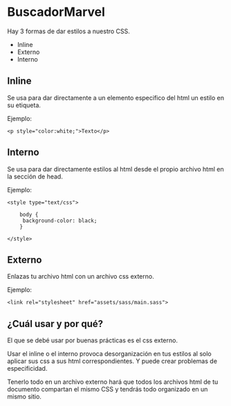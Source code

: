 # BuscadorMarvel

Hay 3 formas de dar estilos a nuestro CSS.

   - Inline
   - Externo
   - Interno

## Inline

Se usa para dar directamente a un elemento especifico del html un estilo en su etiqueta.

Ejemplo: 

    <p style="color:white;">Texto</p>

## Interno

Se usa para dar directamente estilos al html desde el propio archivo html en la sección de head.

Ejemplo:

    <style type="text/css">

        body {
         background-color: black;
        }

    </style>

## Externo

Enlazas tu archivo html con un archivo css externo.

Ejemplo:

    <link rel="stylesheet" href="assets/sass/main.sass">

## ¿Cuál usar y por qué?

El que se debé usar por buenas prácticas es el css externo.

Usar el inline o el interno provoca desorganización en tus estilos al solo aplicar sus css a sus html correspondientes. Y puede crear problemas de especificidad.

Tenerlo todo en un archivo externo hará que todos los archivos html de tu documento compartan el mismo CSS y tendrás todo organizado en un mismo sitio.
